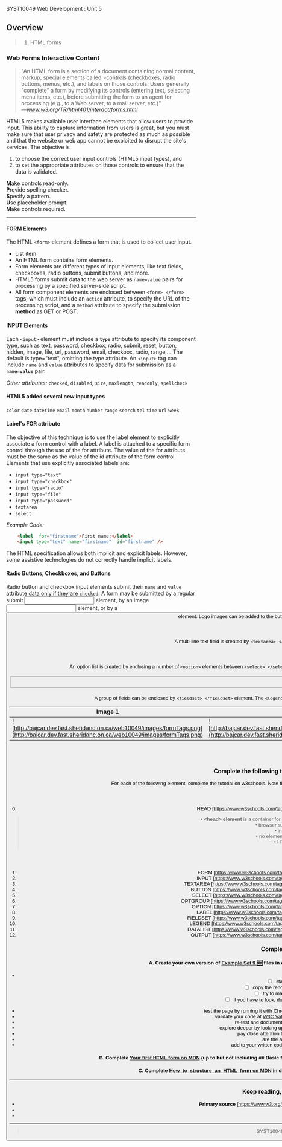 SYST10049 Web Development
: Unit 5

## Overview
> 1. HTML forms


### Web Forms  Interactive Content

> "An HTML form is a section of a document containing normal content, markup, special elements called >controls (checkboxes, radio buttons, menus, etc.), and labels on those controls. Users generally "complete" a form by modifying its controls (entering text, selecting menu items, etc.), before submitting the form to an agent for processing (e.g., to a Web server, to a mail server, etc.)"  
> *—www.w3.org/TR/html401/interact/forms.html*

HTML5 makes available user interface elements that allow users to provide input. This ability to capture information from users is great, but you must make sure that user privacy and safety are protected as much as possible and that the website or web app cannot be exploited to disrupt the site's services. The objective is
1.  to choose the correct user input controls (HTML5 input types), and
2.  to set the appropriate attributes on those controls to ensure that the data is validated.

**M**ake controls read-only.  
**P**rovide spelling checker.  
**S**pecify a pattern.  
**U**se placeholder prompt.  
**M**ake controls required.

---


####  FORM Elements
The HTML `<form>` element defines a form that is used to collect user input.
 - List item
- An HTML form contains form elements.
- Form elements are different types of input elements, like text fields, checkboxes, radio buttons, submit buttons, and more.
- HTML5 forms submit data to the web server as  `name=value`  pairs for processing by a specified server-side script.
- All form component elements are enclosed between  `<form> </form>`  tags, which must include an  `action`  attribute, to specify the URL of the processing script, and a  `method`  attribute to specify the submission **method** as GET or POST.

#### INPUT Elements

Each  `<input>`  element must include a  **`type`**  attribute to specify its component type, such as text, password, checkbox, radio, submit, reset, button, hidden, image, file, url, password, email, checkbox, radio, range,… The default is type="text", omitting the type attribute.  An  `<input>`  tag can include  `name`  and  `value`  attributes to specify data for submission as a  **`name=value`**  pair.

*Other attributes:* `checked`,  `disabled`, `size`, `maxlength`, `readonly`, `spellcheck`

#### HTML5 added several new input types 
`color`  `date`  `datetime`  `email`  `month`  `number`  `range`  `search`  `tel`  `time`  `url`  `week`

#### Label's FOR attribute
The objective of this technique is to use the label element to explicitly associate a form control with a label. A label is attached to a specific form control through the use of the for attribute. The value of the for attribute must be the same as the value of the id attribute of the form control. Elements that use explicitly associated labels are:
-   `input type="text"`
-   `input type="checkbox"`
-   `input type="radio"`
-   `input type="file"`
-   `input type="password"`
-   `textarea`
-   `select`

*Example Code:*  
```html
    <label  for="firstname">First name:</label>
    <input type="text" name="firstname"  id="firstname" />
```
The HTML specification allows both implicit and explicit labels. However, some assistive technologies do not correctly handle implicit labels.

#### Radio Buttons, Checkboxes, and Buttons

Radio button and checkbox input elements submit their  `name`  and  `value`  attribute data only if they are  `checked`. A form may be submitted by a regular submit <input> element, by an image <input> element, or by a <button> element. Logo images can be added to the button face by enclosing an <img> element between  `<button> </button>`  tags.

#### TEXTAREA Element
A multi-line text field is created by  `<textarea> </textarea>`  tags that require  `rows`  and  `cols`  attributes to specify its size.

#### Labels and Options
An option list is created by enclosing a number of  `<option>`  elements between  `<select> </select>`  tags. Each form control can be enclosed by  `<label> </label>`  tags to visually group with text for styling purposes.

#### <fieldset> Element
A group of fields can be enclosed by  `<fieldset> </fieldset>`  element. The  `<legend> </legend>`  element provides a visual label (theme or question) for a group of elements within the fieldset.

| Image 1 | Image 2 | Image 3 |
|--------|--------|--------|
|![http://bajcar.dev.fast.sheridanc.on.ca/web10049/images/formTags.png](http://bajcar.dev.fast.sheridanc.on.ca/web10049/images/formTags.png) |![http://bajcar.dev.fast.sheridanc.on.ca/web10049/images/formTags2.png](http://bajcar.dev.fast.sheridanc.on.ca/web10049/images/formTags2.png) |![http://bajcar.dev.fast.sheridanc.on.ca/web10049/images/formTags3.png](http://bajcar.dev.fast.sheridanc.on.ca/web10049/images/formTags3.png) |


## Exercise Set 5
### Complete the following tutorials. Document what you have learned.
For each of the following element, complete the tutorial on w3schools.  Note the definition, intended purpose, browser support, supported attributes, and possible attribute values.
#### Example
0. HEAD [https://www.w3schools.com/tags/tag_head.asp](https://www.w3schools.com/tags/tag_head.asp)
> &bull; **&lt;head> element** is a container for all the head elements (script, meta, link, base, style, title, noscript)<br> &bull; browser support chrome, edge, firefox, safari, opera<br> &bull; in HTML5, element can be omitted<br> &bull; no element-specific attributes, only global attributes<br> &bull; HTML DOM reference: head object<br> &bull; has default CSS settings

#### Your turn:
1.  FORM [https://www.w3schools.com/tags/tag_form.asp](https://www.w3schools.com/tags/tag_form.asp)
2. INPUT [https://www.w3schools.com/tags/tag_input.asp](https://www.w3schools.com/tags/tag_input.asp)
3.  TEXTAREA [https://www.w3schools.com/tags/tag_textarea.asp](https://www.w3schools.com/tags/tag_textarea.asp)
4. BUTTON [https://www.w3schools.com/tags/tag_button.asp](https://www.w3schools.com/tags/tag_button.asp)
5. SELECT [https://www.w3schools.com/tags/tag_select.asp](https://www.w3schools.com/tags/tag_select.asp)
6. OPTGROUP [https://www.w3schools.com/tags/tag_optgroup.asp](https://www.w3schools.com/tags/tag_optgroup.asp)
7. OPTION [https://www.w3schools.com/tags/tag_option.asp](https://www.w3schools.com/tags/tag_option.asp)
8. LABEL [https://www.w3schools.com/tags/tag_label.asp](https://www.w3schools.com/tags/tag_label.asp)
9. FIELDSET [https://www.w3schools.com/tags/tag_fieldset.asp](https://www.w3schools.com/tags/tag_fieldset.asp)
10. LEGEND [https://www.w3schools.com/tags/tag_legend.asp](https://www.w3schools.com/tags/tag_legend.asp)
11. DATALIST [https://www.w3schools.com/tags/tag_datalist.asp](https://www.w3schools.com/tags/tag_datalist.asp)
12. OUTPUT [https://www.w3schools.com/tags/tag_output.asp](https://www.w3schools.com/tags/tag_output.asp)


### Complete the following exercises

#### A. Create your own version of [Example Set 9 :new:](http://bajcar.dev.fast.sheridanc.on.ca/web10049/gridCards_examples_09.html) files  in directory `C:\public_html\syst10049\practice`, choosing an appropriate name.
-
	 - [ ] start with minimal HTML5 document
	 - [ ] copy the rendered content (right-hand side) into the body
	 - [ ] try to mark it up without looking at the html code
	 - [ ] if you have to look, document (in comments) why, dig deeper, make notes.
* test the page by running it with Chrome (check that the title and the content display as expected).
* validate your code at [W3C Validation Markup Service](https://validator.w3.org) (remove all warnings and errors);
* re-test and document your observations in the prologue's description;
* explore deeper by looking up references for any unfamiliar elements and attributes; 
* pay close attention to values that can be assigned to the attributes; 
* are the attributes global or element-specific?
* add to your written code, as comments, all corrections and observations.

#### B. Complete [Your first HTML form on MDN](https://developer.mozilla.org/en-US/docs/Learn/HTML/Forms/Your_first_HTML_form#What_are_HTML_forms) (up to but not including ## Basic form styling)  in directory `C:\public_html\syst10049\project_form1`, choosing an appropriate name.

#### C. Complete [How_to_structure_an_HTML_form on MDN](https://developer.mozilla.org/en-US/docs/Learn/HTML/Forms/How_to_structure_an_HTML_form)  in directory `C:\public_html\syst10049\project_form2`, choosing an appropriate name.

 ---
 
### Keep reading, exploring and cross-referencing
* **Primary source** [https://www.w3.org/TR/html5/syntax.html](https://www.w3.org/TR/html5/syntax.html)
* [HTML checklist](http://bajcar.dev.fast.sheridanc.on.ca/websyst10049/checklists/htmlSheet.html)
* [CSS checklist](http://bajcar.dev.fast.sheridanc.on.ca/websyst10049/checklists/cssSheet.html)

---
> SYST10049 Web Development @ Sheridan College
<!--stackedit_data:
eyJoaXN0b3J5IjpbMTgwNDkyMjg1NiwtMTYxODAzMjEzOF19
-->